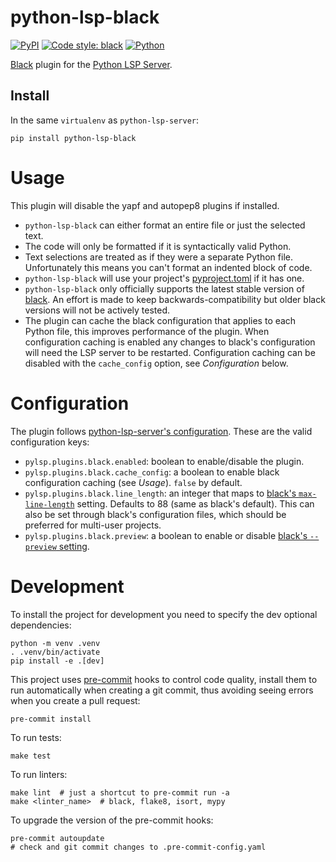# python-lsp-black

[![PyPI](https://img.shields.io/pypi/v/python-lsp-black.svg)](https://pypi.org/project/python-lsp-black) [![Code style: black](https://img.shields.io/badge/code%20style-black-000000.svg)](https://github.com/psf/black)
[![Python](https://github.com/python-lsp/python-lsp-black/actions/workflows/python.yml/badge.svg)](https://github.com/python-lsp/python-lsp-black/actions/workflows/python.yml)

[Black](https://github.com/psf/black) plugin for the [Python LSP Server](https://github.com/python-lsp/python-lsp-server).

## Install

In the same `virtualenv` as `python-lsp-server`:

```shell
pip install python-lsp-black
```

# Usage

This plugin will disable the yapf and autopep8 plugins if installed.

- `python-lsp-black` can either format an entire file or just the selected text.
- The code will only be formatted if it is syntactically valid Python.
- Text selections are treated as if they were a separate Python file.
  Unfortunately this means you can't format an indented block of code.
- `python-lsp-black` will use your project's
  [pyproject.toml](https://github.com/psf/black#pyprojecttoml) if it has one.
- `python-lsp-black` only officially supports the latest stable version of
  [black](https://github.com/psf/black). An effort is made to keep backwards-compatibility
  but older black versions will not be actively tested.
- The plugin can cache the black configuration that applies to each Python file, this
  improves performance of the plugin. When configuration caching is enabled any changes to
  black's configuration will need the LSP server to be restarted. Configuration caching
  can be disabled with the `cache_config` option, see *Configuration* below.

# Configuration

The plugin follows [python-lsp-server's
configuration](https://github.com/python-lsp/python-lsp-server/#configuration). These are
the valid configuration keys:

- `pylsp.plugins.black.enabled`: boolean to enable/disable the plugin.
- `pylsp.plugins.black.cache_config`: a boolean to enable black configuration caching (see
  *Usage*). `false` by default.
- `pylsp.plugins.black.line_length`: an integer that maps to [black's
  `max-line-length`](https://black.readthedocs.io/en/stable/the_black_code_style/current_style.html#line-length)
  setting. Defaults to 88 (same as black's default). This can also be set through black's
  configuration files, which should be preferred for multi-user projects.
- `pylsp.plugins.black.preview`: a boolean to enable or disable [black's `--preview`
  setting](https://black.readthedocs.io/en/stable/the_black_code_style/future_style.html#preview-style).

# Development

To install the project for development you need to specify the dev optional dependencies:

```shell
python -m venv .venv
. .venv/bin/activate
pip install -e .[dev]
```

This project uses [pre-commit](https://pre-commit.com/) hooks to control code quality,
install them to run automatically when creating a git commit, thus avoiding seeing errors
when you create a pull request:

```shell
pre-commit install
```

To run tests:

```shell
make test
```

To run linters:

```shell
make lint  # just a shortcut to pre-commit run -a
make <linter_name>  # black, flake8, isort, mypy
```

To upgrade the version of the pre-commit hooks:

```shell
pre-commit autoupdate
# check and git commit changes to .pre-commit-config.yaml
```

